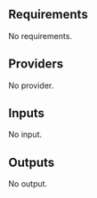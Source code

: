 ## Requirements

No requirements.

## Providers

No provider.

## Inputs

No input.

## Outputs

No output.

